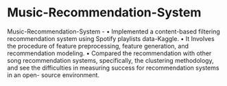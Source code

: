 # Music-Recommendation-System
Music-Recommendation-System -
	• Implemented a content-based filtering recommendation system using Spotify playlists data-Kaggle.
	• It Involves the procedure of feature preprocessing, feature generation, and recommendation modeling.
	• Compared the recommendation with other song recommendation systems, specifically, the clustering 
    methodology, and see the difficulties in measuring success for recommendation systems in an open- 
    source environment.
